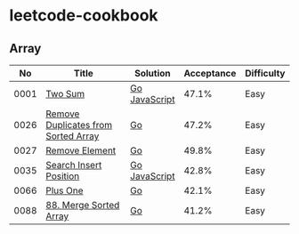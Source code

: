 # leetcode-cookbook

## Array
No   | Title | Solution | Acceptance | Difficulty
-----|-------|----------|------------|------------
0001 | [Two Sum](https://leetcode.com/problems/two-sum/) | [Go<br/>JavaScript](./leetcode/0001.two-sum) | 47.1% | Easy
0026 | [Remove Duplicates from Sorted Array](https://leetcode.com/problems/remove-duplicates-from-sorted-array/) | [Go](./leetcode/0026.remove-duplicates-from-sorted-array) | 47.2% | Easy
0027 | [Remove Element](https://leetcode.com/problems/remove-element/) | [Go](./leetcode/0027.remove-element) | 49.8% | Easy
0035 | [Search Insert Position](https://leetcode.com/problems/search-insert-position/) | [Go<br/>JavaScript](./leetcode/0035.search-insert-position) | 42.8% | Easy
0066 | [Plus One](https://leetcode.com/problems/plus-one/) | [Go](./leetcode/0066.plus-one) | 42.1% | Easy
0088 | [88. Merge Sorted Array](https://leetcode.com/problems/merge-sorted-array/) | [Go](./leetcode/0088.merge-sorted-array) | 41.2% | Easy